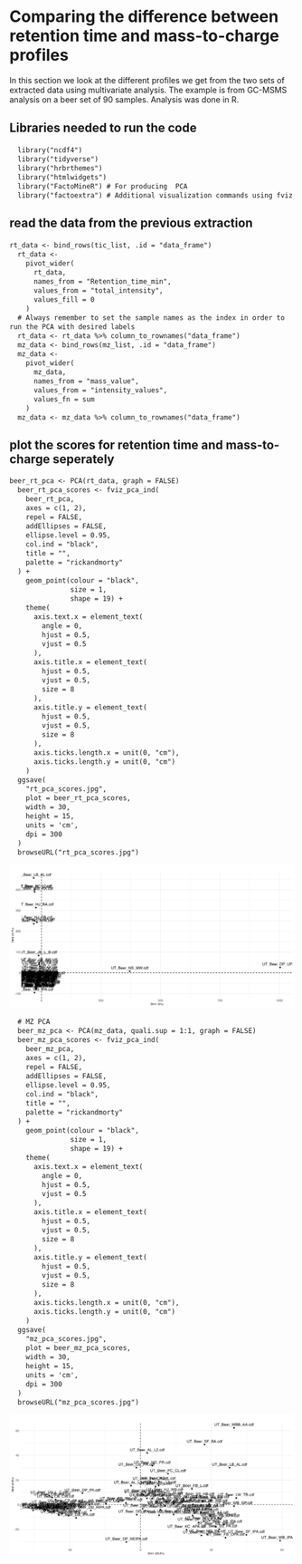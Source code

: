 # Comparing the difference between retention time and mass-to-charge profiles

In this section we look at the different profiles we get from the two sets of extracted data using multivariate analysis. 
The example is from GC-MSMS analysis on a beer set of 90 samples.
Analysis was done in R.

## Libraries needed to run the code

```
  library("ncdf4")
  library("tidyverse")
  library("hrbrthemes")
  library("htmlwidgets")
  library("FactoMineR") # For producing  PCA
  library("factoextra") # Additional visualization commands using fviz
```

## read the data from the previous extraction

```
rt_data <- bind_rows(tic_list, .id = "data_frame")
  rt_data <-
    pivot_wider(
      rt_data,
      names_from = "Retention_time_min",
      values_from = "total_intensity",
      values_fill = 0
    )
  # Always remember to set the sample names as the index in order to run the PCA with desired labels
  rt_data <- rt_data %>% column_to_rownames("data_frame")
  mz_data <- bind_rows(mz_list, .id = "data_frame")
  mz_data <-
    pivot_wider(
      mz_data,
      names_from = "mass_value",
      values_from = "intensity_values",
      values_fn = sum
    )
  mz_data <- mz_data %>% column_to_rownames("data_frame")

```

## plot the scores for retention time and mass-to-charge seperately

```
beer_rt_pca <- PCA(rt_data, graph = FALSE)
  beer_rt_pca_scores <- fviz_pca_ind(
    beer_rt_pca,
    axes = c(1, 2),
    repel = FALSE,
    addEllipses = FALSE,
    ellipse.level = 0.95,
    col.ind = "black",
    title = "",
    palette = "rickandmorty"
  ) +
    geom_point(colour = "black",
               size = 1,
               shape = 19) +
    theme(
      axis.text.x = element_text(
        angle = 0,
        hjust = 0.5,
        vjust = 0.5
      ),
      axis.title.x = element_text(
        hjust = 0.5,
        vjust = 0.5,
        size = 8
      ),
      axis.title.y = element_text(
        hjust = 0.5,
        vjust = 0.5,
        size = 8
      ),
      axis.ticks.length.x = unit(0, "cm"),
      axis.ticks.length.y = unit(0, "cm")
    )
  ggsave(
    "rt_pca_scores.jpg",
    plot = beer_rt_pca_scores,
    width = 30,
    height = 15,
    units = 'cm',
    dpi = 300
  )
  browseURL("rt_pca_scores.jpg")
```
![gc_msms_figures](gc_msms_figures/rt_pca_scores.jpg)


```
  # MZ PCA
  beer_mz_pca <- PCA(mz_data, quali.sup = 1:1, graph = FALSE)
  beer_mz_pca_scores <- fviz_pca_ind(
    beer_mz_pca,
    axes = c(1, 2),
    repel = FALSE,
    addEllipses = FALSE,
    ellipse.level = 0.95,
    col.ind = "black",
    title = "",
    palette = "rickandmorty"
  ) +
    geom_point(colour = "black",
               size = 1,
               shape = 19) +
    theme(
      axis.text.x = element_text(
        angle = 0,
        hjust = 0.5,
        vjust = 0.5
      ),
      axis.title.x = element_text(
        hjust = 0.5,
        vjust = 0.5,
        size = 8
      ),
      axis.title.y = element_text(
        hjust = 0.5,
        vjust = 0.5,
        size = 8
      ),
      axis.ticks.length.x = unit(0, "cm"),
      axis.ticks.length.y = unit(0, "cm")
    )
  ggsave(
    "mz_pca_scores.jpg",
    plot = beer_mz_pca_scores,
    width = 30,
    height = 15,
    units = 'cm',
    dpi = 300
  )
  browseURL("mz_pca_scores.jpg")

```

  ![gc_msms_figures](gc_msms_figures/mz_pca_scores.jpg)
